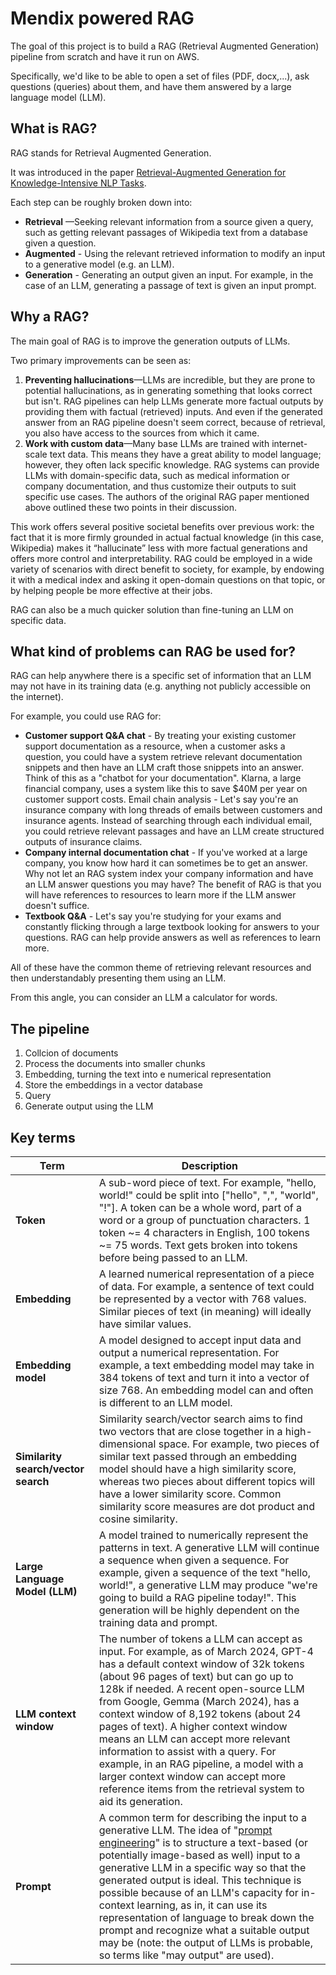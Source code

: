 # Mendix powered RAG
The goal of this project is to build a RAG (Retrieval Augmented Generation) pipeline from scratch and have it run on AWS.

Specifically, we'd like to be able to open a set of files (PDF, docx,...), ask questions (queries) about them, and have them answered by a large language model (LLM).

## What is RAG?
RAG stands for Retrieval Augmented Generation.

It was introduced in the paper [Retrieval-Augmented Generation for Knowledge-Intensive NLP Tasks](https://arxiv.org/abs/2005.11401).

Each step can be roughly broken down into:

+ **Retrieval** —Seeking relevant information from a source given a query, such as getting relevant passages of Wikipedia text from a database given a question.
+ **Augmented** - Using the relevant retrieved information to modify an input to a generative model (e.g. an LLM).
+ **Generation** - Generating an output given an input. For example, in the case of an LLM, generating a passage of text is given an input prompt.

## Why a RAG?
The main goal of RAG is to improve the generation outputs of LLMs.

Two primary improvements can be seen as:

1. **Preventing hallucinations**—LLMs are incredible, but they are prone to potential hallucinations, as in generating something that looks correct but isn't. RAG pipelines can help LLMs generate more factual outputs by providing them with factual (retrieved) inputs. And even if the generated answer from an RAG pipeline doesn't seem correct, because of retrieval, you also have access to the sources from which it came.
2. **Work with custom data**—Many base LLMs are trained with internet-scale text data. This means they have a great ability to model language; however, they often lack specific knowledge. RAG systems can provide LLMs with domain-specific data, such as medical information or company documentation, and thus customize their outputs to suit specific use cases.
The authors of the original RAG paper mentioned above outlined these two points in their discussion.

This work offers several positive societal benefits over previous work: the fact that it is more firmly grounded in actual factual knowledge (in this case, Wikipedia) makes it “hallucinate” less with more factual generations and offers more control and interpretability. RAG could be employed in a wide variety of scenarios with direct benefit to society, for example, by endowing it with a medical index and asking it open-domain questions on that topic, or by helping people be more effective at their jobs.

RAG can also be a much quicker solution than fine-tuning an LLM on specific data.

## What kind of problems can RAG be used for?
RAG can help anywhere there is a specific set of information that an LLM may not have in its training data (e.g. anything not publicly accessible on the internet).

For example, you could use RAG for:

+ **Customer support Q&A chat** - By treating your existing customer support documentation as a resource, when a customer asks a question, you could have a system retrieve relevant documentation snippets and then have an LLM craft those snippets into an answer. Think of this as a "chatbot for your documentation". Klarna, a large financial company, uses a system like this to save $40M per year on customer support costs.
Email chain analysis - Let's say you're an insurance company with long threads of emails between customers and insurance agents. Instead of searching through each individual email, you could retrieve relevant passages and have an LLM create structured outputs of insurance claims.
+ **Company internal documentation chat** - If you've worked at a large company, you know how hard it can sometimes be to get an answer. Why not let an RAG system index your company information and have an LLM answer questions you may have? The benefit of RAG is that you will have references to resources to learn more if the LLM answer doesn't suffice.
+ **Textbook Q&A** - Let's say you're studying for your exams and constantly flicking through a large textbook looking for answers to your questions. RAG can help provide answers as well as references to learn more.

All of these have the common theme of retrieving relevant resources and then understandably presenting them using an LLM.

From this angle, you can consider an LLM a calculator for words.

## The pipeline
1. Collcion of documents
2. Process the documents into smaller chunks
3. Embedding, turning the text into e numerical representation
4. Store the embeddings in a vector database
5. Query
6. Generate output using the LLM

## Key terms

| Term | Description |
| ----- | ----- | 
| **Token** | A sub-word piece of text. For example, "hello, world!" could be split into ["hello", ",", "world", "!"]. A token can be a whole word, part of a word or a group of punctuation characters. 1 token ~= 4 characters in English, 100 tokens ~= 75 words. Text gets broken into tokens before being passed to an LLM. |
| **Embedding** | A learned numerical representation of a piece of data. For example, a sentence of text could be represented by a vector with 768 values. Similar pieces of text (in meaning) will ideally have similar values. |
| **Embedding model** | A model designed to accept input data and output a numerical representation. For example, a text embedding model may take in 384 tokens of text and turn it into a vector of size 768. An embedding model can and often is different to an LLM model. |
| **Similarity search/vector search** | Similarity search/vector search aims to find two vectors that are close together in a high-dimensional space. For example, two pieces of similar text passed through an embedding model should have a high similarity score, whereas two pieces about different topics will have a lower similarity score. Common similarity score measures are dot product and cosine similarity. |
| **Large Language Model (LLM)** | A model trained to numerically represent the patterns in text. A generative LLM will continue a sequence when given a sequence. For example, given a sequence of the text "hello, world!", a generative LLM may produce "we're going to build a RAG pipeline today!". This generation will be highly dependent on the training data and prompt. |
| **LLM context window** | The number of tokens a LLM can accept as input. For example, as of March 2024, GPT-4 has a default context window of 32k tokens (about 96 pages of text) but can go up to 128k if needed. A recent open-source LLM from Google, Gemma (March 2024), has a context window of 8,192 tokens (about 24 pages of text). A higher context window means an LLM can accept more relevant information to assist with a query. For example, in an RAG pipeline, a model with a larger context window can accept more reference items from the retrieval system to aid its generation. |
| **Prompt** | A common term for describing the input to a generative LLM. The idea of "[prompt engineering](https://en.wikipedia.org/wiki/Prompt_engineering)" is to structure a text-based (or potentially image-based as well) input to a generative LLM in a specific way so that the generated output is ideal. This technique is possible because of an LLM's capacity for in-context learning, as in, it can use its representation of language to break down the prompt and recognize what a suitable output may be (note: the output of LLMs is probable, so terms like "may output" are used). | 


